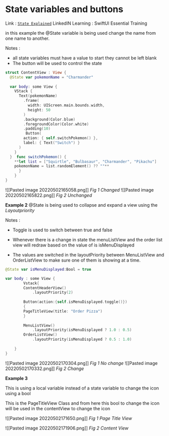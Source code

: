 # State variables and buttons
Link : [`State Explained`](https://martinlasek.medium.com/swiftui-understanding-state-8afa23fd9f1f)
LinkedIN Learning :   SwiftUI Essential Training 

in this example the @State variable is being used change the name from one name to another. 

 Notes : 
  - all state variables must have a value to start they cannot be left blank
  - The button will be used to control the state 

``` Swift
struct ContentView : View {  
  @State var pokemonName = "Charmander" 
   
  var body: some View {  
    VStack {  
      Text(pokemonName)  
        .frame(  
          width: UIScreen.main.bounds.width,  
          height: 50  
        )  
        .background(Color.blue)  
        .foregroundColor(Color.white)  
        .padding(10)      
         Button(  
        action: { self.switchPokemon() },  
        label: { Text("Switch") }  
      )  
    }  
  }  func switchPokemon() {  
    **let list = ["Squirtle", "Bulbasaur", "Charmander", "Pikachu"]  
    pokemonName = list.randomElement() ?? ""**  
	  }  
	}
}
```

![[Pasted image 20220502165058.png]]
*Fig 1 Changed*
![[Pasted image 20220502165822.png]]
*Fig 2 Unchanged*


**Example 2**
@State is being used to collapse and expand  a view using the *Layoutpriority*

Notes : 
-  Toggle is used to switch between true and false 
- Whenever there is a change in state the menuListView and the order list view will  redraw based on the value of is isMenuDisplayed 

- The values are switched in the layoutPriority between MenuListView and OrderListView to make sure one of them is showing at a time. 
``` Swift
@State var isMenuDisplayed:Bool = true

var body : some View {
		Vstack{
		ContentHeaderView()
			.layoutPriority(2)
			
		Button(action:{self.isMenuDisplayed.toggle()})
		{
		PageTitleView(title: "Order Pizza")
		}
		
		MenuListView()
			.layoutPriority(isMenuDisplayed ? 1.0 : 0.5)
		OrderListView()
			.layoutPriority(isMenuDisplayed ? 0.5 : 1.0)
		
	}
}
```

![[Pasted image 20220502170304.png]]
*Fig 1 No change*
![[Pasted image 20220502170332.png]]
*Fig 2 Change*

**Example 3**

This is using a local variable instead of a state variable to change the icon using a bool

This is the PageTitleView Class and from here this bool to change the icon will be used in the contentView to change the icon 

![[Pasted image 20220502171650.png]]
*Fig 1 Page Title View*

![[Pasted image 20220502171906.png]]
*Fig 2 Content View*





